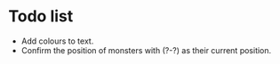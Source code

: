 # Todo list

* Add colours to text.
* Confirm the position of monsters with (?-?) as their current position.
